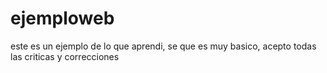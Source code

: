 # ejemploweb
este es un ejemplo de lo que aprendi, se que es muy basico, acepto todas las criticas y correcciones

